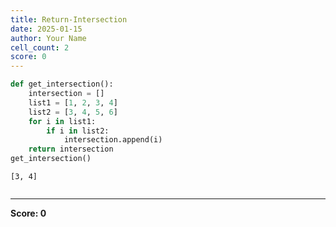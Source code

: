 ```yaml
---
title: Return-Intersection
date: 2025-01-15
author: Your Name
cell_count: 2
score: 0
---
```


```python
def get_intersection():
    intersection = []
    list1 = [1, 2, 3, 4]
    list2 = [3, 4, 5, 6]
    for i in list1:
        if i in list2:
            intersection.append(i)
    return intersection
get_intersection()
```




    [3, 4]




```python

```


---
**Score: 0**
